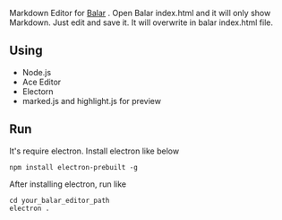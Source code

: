 Markdown Editor for [Balar](https://github.com/saturngod/Balar) . Open Balar index.html and it will only show Markdown. Just edit and save it. It will overwrite in balar index.html file.

## Using

- Node.js
- Ace Editor
- Electorn
- marked.js and highlight.js for preview

## Run

It's require electron. Install electron like below

```
npm install electron-prebuilt -g
```

After installing electron, run like

```
cd your_balar_editor_path
electron .
```